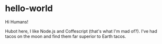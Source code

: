 # hello-world

Hi Humans!

Hubot here, I like Node.js and Coffescript (that's what I'm mad of?).
I've had tacos on the moon and find them far superior to Earth tacos.
